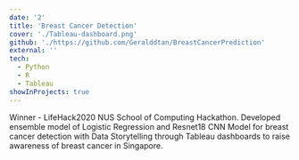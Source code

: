 ```yaml
---
date: '2'
title: 'Breast Cancer Detection'
cover: './Tableau-dashboard.png'
github: './https://github.com/Geralddtan/BreastCancerPrediction'
external: ''
tech:
  - Python
  - R
  - Tableau
showInProjects: true
---
```


Winner - LifeHack2020 NUS School of Computing Hackathon.
Developed ensemble model of Logistic Regression and Resnet18 CNN Model for breast cancer detection with Data Storytelling through Tableau dashboards to raise awareness of breast cancer in Singapore.
